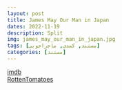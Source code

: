 ```yaml
---
layout: post
title: James May Our Man in Japan
dates: 2022-11-19
description: Split
img: james_may_our_man_in_japan.jpg
tags: [مستند, کمدی, ماجراجویی]
categories: [مستند]
---
```


[imdb](https://www.imdb.com/title/tt11302324/)  
[RottenTomatoes](https://www.rottentomatoes.com/tv/james_may_our_man_in_japan/s01)
